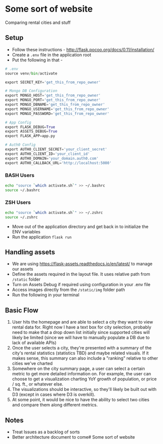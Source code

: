 # Some sort of website
Comparing rental cities and stuff

## Setup
- Follow these instructions - http://flask.pocoo.org/docs/0.11/installation/
- Create a `.env` file in the application root
- Put the following in that -

```python
# .env
source venv/bin/activate

export SECRET_KEY='get_this_from_repo_owner'

# Mongo DB Configuration
export MONGO_HOST='get_this_from_repo_owner'
export MONGO_PORT='get_this_from_repo_owner'
export MONGO_DBNAME='get_this_from_repo_owner'
export MONGO_USERNAME='get_this_from_repo_owner'
export MONGO_PASSWORD='get_this_from_repo_owner'

# App Config
export FLASK_DEBUG=True
export ASSETS_DEBUG=True
export FLASK_APP=app.py

# Auth0 Config
export AUTH0_CLIENT_SECRET='your_client_secret'
export AUTH0_CLIENT_ID='your_client_id'
export AUTH0_DOMAIN='your_domain.auth0.com'
export AUTH0_CALLBACK_URL='http://localhost:5000'
```

### BASH Users
```bash
echo "source `which activate.sh`" >> ~/.bashrc
source ~/.bashrc
```
### ZSH Users
```bash
echo "source `which activate.sh`" >> ~/.zshrc
source ~/.zshrc
```
- Move out of the application directory and get back in to initialize the ENV variables
- Run the application `flask run`

## Handling assets
- We are using https://flask-assets.readthedocs.io/en/latest/ to manage our assets
- Define the assets required in the layout file. It uses relative path from `/static` folder
- Turn on Assets Debug if required using configuration in your .env file
- Access images directly from the `/static/img` folder path
- Run the following in your terminal

## Basic Flow
1. User hits the homepage and are able to select a city they want to view rental data for. Right now I have a text box for city selection, probably need to make that a drop down list initially since supported cities will likely be limited (since we will have to manually populate a DB due to lack of available APIs)
2. Once the user selects a city, they're presented with a summary of the city's rental statistics (statistics TBD) and maybe related visuals. If it makes sense, this summary can also include a "ranking" relative to other cities we've charted
3. Somewhere on the city summary page, a user can select a certain metric to get more detailed information on. For example, the user can choose to get a visualization charting YoY growth of population, or price / sq. ft., or whatever else.
4. The visualizations should be interactive, so they'll likely be built out with D3 (except in cases where D3 is overkill).
5. At some point, it would be nice to have the ability to select two cities and compare them along different metrics.

## Notes
* Treat Issues as a backlog of sorts
* Better architecture document to come# Some sort of website
